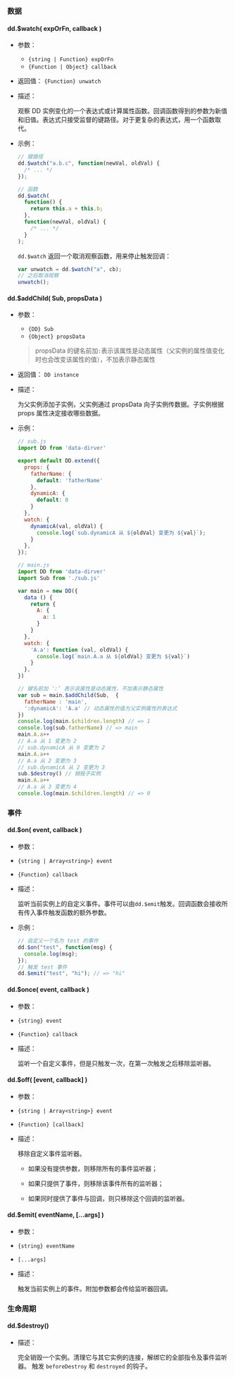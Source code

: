 ### 数据

#### dd.$watch( expOrFn, callback )

- 参数：

  - `{string | Function} expOrFn`
  - `{Function | Object} callback`

- 返回值： `{Function} unwatch`

- 描述：

  观察 DD 实例变化的一个表达式或计算属性函数。回调函数得到的参数为新值和旧值。表达式只接受监督的键路径。对于更复杂的表达式，用一个函数取代。

- 示例：

  ```js
  // 键路径
  dd.$watch("a.b.c", function(newVal, oldVal) {
    /* ... */
  });

  // 函数
  dd.$watch(
    function() {
      return this.a + this.b;
    },
    function(newVal, oldVal) {
      /* ... */
    }
  );
  ```

  `dd.$watch` 返回一个取消观察函数，用来停止触发回调：

  ```js
  var unwatch = dd.$watch("a", cb);
  // 之后取消观察
  unwatch();
  ```

#### dd.$addChild( Sub, propsData )

- 参数：

  - `{DD} Sub`
  - `{Object} propsData`

  > propsData 的键名前加`:`表示该属性是动态属性（父实例的属性值变化时也会改变该属性的值），不加表示静态属性

- 返回值： `DD instance`

- 描述：

  为父实例添加子实例，父实例通过 propsData 向子实例传数据。子实例根据 props 属性决定接收哪些数据。

- 示例：
  ```js
  // sub.js
  import DD from 'data-dirver'

  export default DD.extend({
    props: {
      fatherName: {
        default: 'fatherName'
      },
      dynamicA: {
        default: 0
      }
    },
    watch: {
      dynamicA(val, oldVal) {
        console.log(`sub.dynamicA 从 ${oldVal} 变更为 ${val}`);
      }
    },
  });
  ```
  ```js
  // main.js
  import DD from 'data-dirver'
  import Sub from './sub.js'

  var main = new DD({
    data () {
      return {
        A: {
          a: 1
        }
      }
    },
    watch: {
      'A.a': function (val, oldVal) {
        console.log(`main.A.a 从 ${oldVal} 变更为 ${val}`)
      }
    },
  })

  // 键名前加 ‘:’ 表示该属性是动态属性，不加表示静态属性
  var sub = main.$addChild(Sub,  {
    fatherName : 'main',
    ':dynamicA': 'A.a' // 动态属性的值为父实例属性的表达式
  })
  console.log(main.$children.length) // => 1
  console.log(sub.fatherName) // => main
  main.A.a++
  // A.a 从 1 变更为 2
  // sub.dynamicA 从 0 变更为 2
  main.A.a++
  // A.a 从 2 变更为 3
  // sub.dynamicA 从 2 变更为 3
  sub.$destroy() // 销毁子实例
  main.A.a++
  // A.a 从 3 变更为 4
  console.log(main.$children.length) // => 0
  ```

### 事件

#### dd.$on( event, callback )

- 参数：

- `{string | Array<string>} event`
- `{Function} callback`

- 描述：

  监听当前实例上的自定义事件。事件可以由`dd.$emit`触发。回调函数会接收所有传入事件触发函数的额外参数。

- 示例：

  ```js
  // 自定义一个名为 test 的事件
  dd.$on("test", function(msg) {
    console.log(msg);
  });
  // 触发 test 事件
  dd.$emit("test", "hi"); // => "hi"
  ```

#### dd.$once( event, callback )

- 参数：

- `{string} event`
- `{Function} callback`

- 描述：

  监听一个自定义事件，但是只触发一次，在第一次触发之后移除监听器。

#### dd.$off( [event, callback] )

- 参数：

- `{string | Array<string>} event`
- `{Function} [callback]`

- 描述：

  移除自定义事件监听器。

  - 如果没有提供参数，则移除所有的事件监听器；

  - 如果只提供了事件，则移除该事件所有的监听器；

  - 如果同时提供了事件与回调，则只移除这个回调的监听器。

#### dd.$emit( eventName, […args] )

- 参数：

- `{string} eventName`
- `[...args]`

- 描述：

  触发当前实例上的事件。附加参数都会传给监听器回调。

### 生命周期

#### dd.$destroy()

- 描述：

  完全销毁一个实例。清理它与其它实例的连接，解绑它的全部指令及事件监听器。
  触发 `beforeDestroy` 和 `destroyed` 的钩子。
